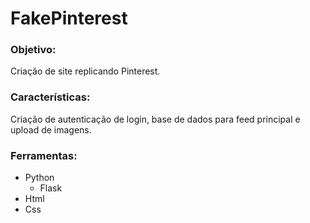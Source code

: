 # FakePinterest

### Objetivo:

Criação de site replicando Pinterest.

### Características:

Criação de autenticação de login, base de dados para feed principal e upload de imagens.

### Ferramentas:

  - Python
    - Flask
  - Html
  - Css


